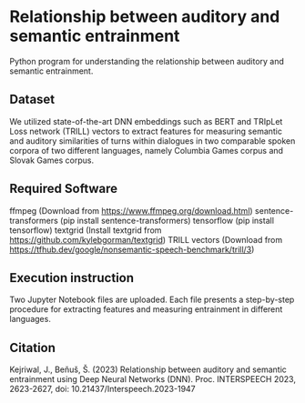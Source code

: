 # Relationship between auditory and semantic entrainment
Python program for understanding the relationship between auditory and semantic entrainment.

## Dataset
We utilized state-of-the-art DNN embeddings such as BERT and TRIpLet Loss network (TRILL) vectors to extract features for measuring semantic and auditory similarities of turns within dialogues in two comparable spoken corpora of two different languages, namely Columbia Games corpus and Slovak Games corpus.

## Required Software
ffmpeg (Download from https://www.ffmpeg.org/download.html)
sentence-transformers (pip install sentence-transformers)
tensorflow (pip install tensorflow)
textgrid (Install textgrid from https://github.com/kylebgorman/textgrid)
TRILL vectors (Download from https://tfhub.dev/google/nonsemantic-speech-benchmark/trill/3)

## Execution instruction
Two Jupyter Notebook files are uploaded. Each file presents a step-by-step procedure for extracting features and measuring entrainment in different languages. 

## Citation
Kejriwal, J., Beňuš, Š. (2023) Relationship between auditory and semantic entrainment using Deep Neural Networks (DNN). Proc. INTERSPEECH 2023, 2623-2627, doi: 10.21437/Interspeech.2023-1947
